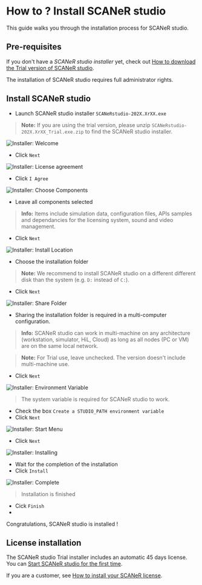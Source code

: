 # How to ? Install SCANeR studio

This guide walks you through the installation process for SCANeR studio.

## Pre-requisites

If you don't have a *SCANeR studio installer* yet, check out [How to download the Trial version of SCANeR studio](../HT_Download_Trial_SCANeR/HT_Download_Trial_SCANeR.md).

The installation of SCANeR studio requires full administrator rights.

## Install SCANeR studio
* Launch SCANeR studio installer ```SCANeRstudio-202X.XrXX.exe```

> **Note:** If you are using the trial version, please unzip ```SCANeRstudio-202X.XrXX_Trial.exe.zip``` to find the SCANeR studio installer.

![Installer: Welcome](./assets/i1.PNG)
* Click ```Next```

![Installer: License agreement](./assets/i2.PNG)
* Click ```I Agree```

![Installer: Choose Components](./assets/i3.PNG)
* Leave all components selected
> **Info:** Items include simulation data, configuration files, APIs samples and dependancies for the licensing system, sound and video management.
* Click ```Next```

![Installer: Install Location](./assets/i4.PNG)
* Choose the installation folder
> **Note:** We recommend to install SCANeR studio on a different different disk than the system (e.g. ```D:``` instead of ```C:```).
* Click ```Next```

![Installer: Share Folder](./assets/i5b.png)
* Sharing the installation folder is required in a multi-computer configuration.
> **Info:** SCANeR studio can work in multi-machine on any architecture (workstation, simulator, HiL, Cloud) as long as all nodes (PC or VM) are on the same local network.

> **Note:** For Trial use, leave unchecked. The version doesn't include multi-machine use.
* Click ```Next```

![Installer: Environment Variable](./assets/i6.PNG)
> The system variable is required for SCANeR studio to work.
* Check the box ```Create a STUDIO_PATH environment variable```
* Click ```Next```

![Installer: Start Menu](./assets/i7.PNG)
* Click ```Next```

![Installer: Installing](./assets/i8.PNG)
* Wait for the completion of the installation
* Click ```Install```

![Installer: Complete](./assets/i9.PNG)
> Installation is finished
* Cick ```Finish```
*

Congratulations, SCANeR studio is installed !

## License installation

The SCANeR studio Trial installer includes an automatic 45 days license. You can [Start SCANeR studio for the first time](../HT_FirstLaunch/HT_FirstLaunch.html).

If you are a customer, see [How to install your SCANeR license](../HT_Install_SCANeR_license/Install_SCANeR_license.md).

